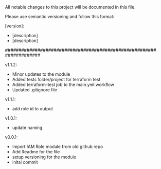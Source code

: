 All notable changes to this project will be documented in this file.

Please use semantic versioning and follow this format:

[version]: 
- [description]
- [description]

#####################################################################

v1.1.2:
- Minor updates to the module
- Added tests folder/project for terraform test
- Added terraform-test job to the main.yml workflow
- Updated .gitignore file

v1.1.1:
- add role id to output

v1.0.1:
- update naming

v0.0.1:

- Import IAM Role module from old github repo
- Add Readme for the file
- setup versioning for the module
- inital commit
